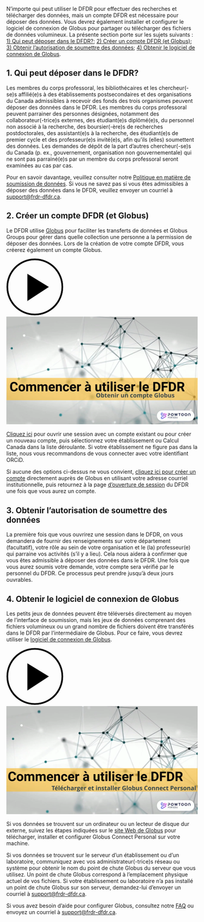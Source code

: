 N’importe qui peut utiliser le DFDR pour effectuer des recherches et télécharger des données, mais un compte DFDR est nécessaire pour déposer des données. Vous devrez également installer et configurer le logiciel de connexion de Globus pour partager ou télécharger des fichiers de données volumineux. La présente section porte sur les sujets suivants : [1) Qui peut déposer dans le DFDR?](avant_de_déposer.md#1-qui-peut-deposer-dans-le-dfdr); [2) Créer un compte DFDR (et Globus)](avant_de_déposer.md#2-creer-un-compte-dfdr-et-globus); [3) Obtenir l’autorisation de soumettre des données](avant_de_déposer.md#3-obtenir-lautorisation-de-soumettre-des-donnees); [4) Obtenir le logiciel de connexion de Globus](avant_de_déposer.md#4-obtenir-le-logiciel-de-connexion-de-globus).

## 1. Qui peut déposer dans le DFDR?
Les membres du corps professoral, les bibliothécaires et les chercheur(-se)s affilié(e)s à des établissements postsecondaires et des organisations du Canada admissibles à recevoir des fonds des trois organismes peuvent déposer des données dans le DFDR. Les membres du corps professoral peuvent parrainer des personnes désignées, notamment des collaborateur(-trice)s externes, des étudiant(e)s diplômé(e)s, du personnel non associé à la recherche, des boursier(-ère)s de recherches postdoctorales, des assistant(e)s à la recherche, des étudiant(e)s de premier cycle et des professeur(e)s invité(e)s, afin qu’ils (elles) soumettent des données. Les demandes de dépôt de la part d’autres chercheur(-se)s du Canada (p. ex., gouvernement, organisation non gouvernementale) qui ne sont pas parrainé(e)s par un membre du corps professoral seront examinées au cas par cas.

Pour en savoir davantage, veuillez consulter notre [Politique en matière de soumission de données](/policies/fr/soumission_donn%C3%A9es/). Si vous ne savez pas si vous êtes admissibles à déposer des données dans le DFDR, veuillez envoyer un courriel à [support@frdr-dfdr.ca](mailto:support@frdr-dfdr.ca).

## 2. Créer un compte DFDR (et Globus)
Le DFDR utilise [Globus](https://www.globus.org/data-transfer) pour faciliter les transferts de données et Globus Groups pour gérer dans quelle collection une personne a la permission de déposer des données. Lors de la création de votre compte DFDR, vous créerez également un compte Globus.

<div class="video-wrap">
<a href="https://www.youtube.com/watch?v=-bQ_npErGwA&list=PLX9EpizS4A0suoSV2N0nn9parl96xHPkz&cc_lang_pref=fr&cc_load_policy=1" target="_blank">
  <div class="video-play-btn">
    <svg xmlns="http://www.w3.org/2000/svg" width="150px" height="150px" viewbox="0 0 150 150" version="1.1">
        <path stroke="#cccccc" stroke-width="2px" d="M150,0A150,150,0,1,0,300,150,150,150,0,0,0,150,0Zm0,290A140,140,0,1,1,290,150,140,140,0,0,1,150,290Z" transform="matrix(0.5,0,0,0.5,0,0)"></path>
        <polygon stroke="#cccccc" stroke-width="2px" points="225 150 110 80 110 225 225 150" transform="matrix(0.5,0,0,0.5,0,0)"></polygon>
    </svg>
  </div>
  <img class="video-placeholder" src="/docs/img/video_placeholders/fr/obtenir_compte_globus.png" alt="aperçu vidéo: Obtenir un compte Globus">
</a>
</div>

[Cliquez ici](/repo/PublishDashboard?locale=fr) pour ouvrir une session avec un compte existant ou pour créer un nouveau compte, puis sélectionnez votre établissement ou Calcul Canada dans la liste déroulante. Si votre établissement ne figure pas dans la liste, nous vous recommandons de vous connecter avec votre identifiant ORCiD.

Si aucune des options ci-dessus ne vous convient, [cliquez ici pour créer un compte](https://www.globusid.org/create?viewlocale=fr_CA) directement auprès de Globus en utilisant votre adresse courriel institutionnelle, puis retournez à la page [d’ouverture de session](/repo/PublishDashboard?locale=fr) du DFDR une fois que vous aurez un compte.

## 3. Obtenir l’autorisation de soumettre des données

La première fois que vous ouvrirez une session dans le DFDR, on vous demandera de fournir des renseignements sur votre département (facultatif), votre rôle au sein de votre organisation et le (la) professeur(e) qui parraine vos activités (s’il y a lieu). Cela nous aidera à confirmer que vous êtes admissible à déposer des données dans le DFDR. Une fois que vous aurez soumis votre demande, votre compte sera vérifié par le personnel du DFDR. Ce processus peut prendre jusqu’à deux jours ouvrables.

## 4. Obtenir le logiciel de connexion de Globus

Les petits jeux de données peuvent être téléversés directement au moyen de l’interface de soumission, mais les jeux de données comprenant des fichiers volumineux ou un grand nombre de fichiers doivent être transférés dans le DFDR par l’intermédiaire de Globus. Pour ce faire, vous devrez utiliser le [logiciel de connexion de Globus](https://www.globus.org/globus-connect).

<div class="video-wrap">
<a href="https://www.youtube.com/watch?v=fOAMB2VHC24&list=PLX9EpizS4A0suoSV2N0nn9parl96xHPkz&cc_lang_pref=fr&cc_load_policy=1" target="_blank">
  <div class="video-play-btn">
    <svg xmlns="http://www.w3.org/2000/svg" width="150px" height="150px" viewbox="0 0 150 150" version="1.1">
        <path stroke="#cccccc" stroke-width="2px" d="M150,0A150,150,0,1,0,300,150,150,150,0,0,0,150,0Zm0,290A140,140,0,1,1,290,150,140,140,0,0,1,150,290Z" transform="matrix(0.5,0,0,0.5,0,0)"></path>
        <polygon stroke="#cccccc" stroke-width="2px" points="225 150 110 80 110 225 225 150" transform="matrix(0.5,0,0,0.5,0,0)"></polygon>
    </svg>
  </div>
  <img class="video-placeholder" src="/docs/img/video_placeholders/fr/installer_globus.png" alt="aperçu vidéo: Télécharger et installer Globus Connect Personal">
</a>
</div>

Si vos données se trouvent sur un ordinateur ou un lecteur de disque dur externe, suivez les étapes indiquées sur le [site Web de Globus](https://www.globus.org/globus-connect-personal) pour télécharger, installer et configurer Globus Connect Personal sur votre machine.

Si vos données se trouvent sur le serveur d’un établissement ou d’un laboratoire, communiquez avec vos administrateur(-trice)s réseau ou système pour obtenir le nom du point de chute Globus du serveur que vous utilisez. Un point de chute Globus correspond à l’emplacement physique actuel de vos fichiers. Si votre établissement ou laboratoire n’a pas installé un point de chute Globus sur son serveur, demandez-lui d’envoyer un courriel à [support@frdr-dfdr.ca](mailto:support@frdr-dfdr.ca).

Si vous avez besoin d’aide pour configurer Globus, consultez notre [FAQ](faq.md) ou envoyez un courriel à [support@frdr-dfdr.ca](mailto:support@frdr-dfdr.ca).
